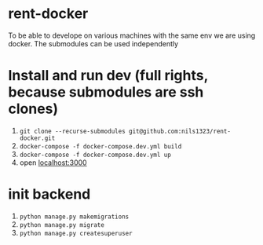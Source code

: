 # rent-docker

To be able to develope on various machines with the same env we are using docker. The submodules can be used independently


# Install and run dev (full rights, because submodules are ssh clones)
1. `git clone --recurse-submodules git@github.com:nils1323/rent-docker.git`
2. `docker-compose -f docker-compose.dev.yml build`
3. `docker-compose -f docker-compose.dev.yml up`
4. open [localhost:3000](http://localhost:3000)

# init backend
1. `python manage.py makemigrations`
2. `python manage.py migrate`
3. `python manage.py createsuperuser`